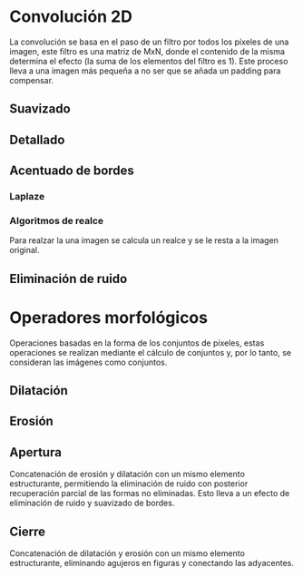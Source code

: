 # Convolución 2D
La convolución se basa en el paso de un filtro por todos los píxeles de una imagen, este filtro es una matriz de MxN, donde el contenido de la misma determina el efecto (la suma de los elementos del filtro es 1).
Este proceso lleva a una imagen más pequeña a no ser que se añada un padding para compensar.
## Suavizado
## Detallado
## Acentuado de bordes
### Laplaze
### Algoritmos de realce
Para realzar la una imagen se calcula un realce y se le resta a la imagen original.
## Eliminación de ruido

# Operadores morfológicos
Operaciones basadas en la forma de los conjuntos de píxeles, estas operaciones se realizan mediante el cálculo de conjuntos y, por lo tanto, se consideran las imágenes como conjuntos.
## Dilatación
## Erosión
## Apertura
Concatenación de erosión y dilatación con un mismo elemento estructurante, permitiendo la eliminación de ruido con posterior recuperación parcial de las formas no eliminadas. Esto lleva a un efecto de eliminación de ruido y suavizado de bordes.
## Cierre
Concatenación de dilatación y erosión con un mismo elemento estructurante, eliminando agujeros en figuras y conectando las adyacentes.